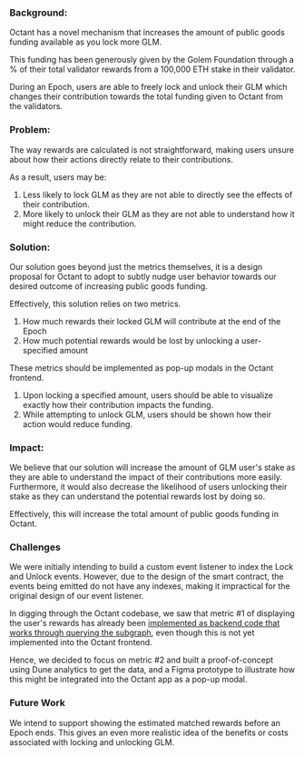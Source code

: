 ### Background: 
Octant has a novel mechanism that increases the amount of public goods funding available as you lock more GLM. 

This funding has been generously given by the Golem Foundation through a % of their total validator rewards from a 100,000 ETH stake in their validator. 

During an Epoch, users are able to freely lock and unlock their GLM which changes their contribution towards the total funding given to Octant from the validators. 

### Problem: 
The way rewards are calculated is not straightforward, making users unsure about how their actions directly relate to their contributions.  

As a result, users may be: 
1) Less likely to lock GLM as they are not able to directly see the effects of their contribution.
2) More likely to unlock their GLM as they are not able to understand how it might reduce the contribution.

### Solution: 
Our solution goes beyond just the metrics themselves, it is a design proposal for Octant to adopt to subtly nudge user behavior towards our desired outcome of increasing public goods funding. 

Effectively, this solution relies on two metrics. 
1. How much rewards their locked GLM will contribute at the end of the Epoch 
2. How much potential rewards would be lost by unlocking a user-specified amount

These metrics should be implemented as pop-up modals in the Octant frontend. 
1. Upon locking a specified amount, users should be able to visualize exactly how their contribution impacts the funding.
2. While attempting to unlock GLM, users should be shown how their action would reduce funding.

### Impact:
We believe that our solution will increase the amount of GLM user's stake as they are able to understand the impact of their contributions more easily. Furthermore, it would also decrease the likelihood of users unlocking their stake as they can understand the potential rewards lost by doing so. 

Effectively, this will increase the total amount of public goods funding in Octant.

### Challenges
We were initially intending to build a custom event listener to index the Lock and Unlock events. However, due to the design of the smart contract, the events being emitted do not have any indexes, making it impractical for the original design of our event listener. 

In digging through the Octant codebase, we saw that metric #1 of displaying the user's rewards has already been [implemented as backend code that works through querying the subgraph](https://gitlab.com/wildland/governance/octant/-/blob/master/backend/app/core/rewards.py), even though this is not yet implemented into the Octant frontend. 

Hence, we decided to focus on metric #2 and built a proof-of-concept using Dune analytics to get the data, and a Figma prototype to illustrate how this might be integrated into the Octant app as a pop-up modal. 

### Future Work
We intend to support showing the estimated matched rewards before an Epoch ends. This gives an even more realistic idea of the benefits or costs associated with locking and unlocking GLM. 
